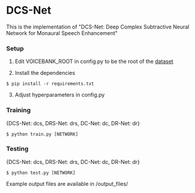 # DCS-Net

This is the implementation of "DCS-Net: Deep Complex Subtractive Neural Network for Monaural Speech Enhancement"

### Setup

1. Edit VOICEBANK_ROOT in config.py to be the root of the [dataset](https://datashare.ed.ac.uk/handle/10283/2791)

2. Install the dependencies
```
$ pip install -r requirements.txt
```

3. Adjust hyperparameters in config.py


### Training
{DCS-Net: dcs, DRS-Net: drs, DC-Net: dc, DR-Net: dr}
```
$ python train.py [NETWORK]
```

### Testing
{DCS-Net: dcs, DRS-Net: drs, DC-Net: dc, DR-Net: dr}
```
$ python test.py [NETWORK]
```

Example output files are available in /output_files/